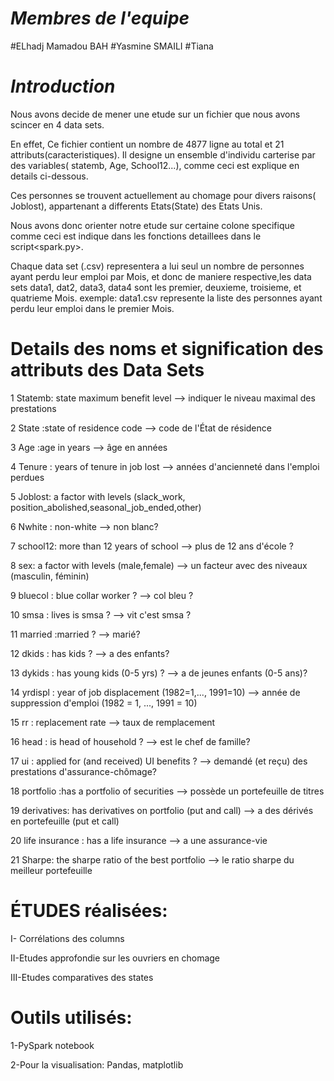 # ***Membres de l'equipe***

#ELhadj Mamadou BAH
#Yasmine SMAILI
#Tiana

# ***Introduction***

Nous avons decide de mener une etude sur un fichier que nous avons scincer en 4 data sets. 

En effet, Ce fichier contient un nombre de 4877 ligne au total et 21 attributs(caracteristiques).
Il designe un ensemble d'individu carterise par des variables( statemb, Age, School12...), comme ceci est explique en details ci-dessous.

Ces personnes se trouvent actuellement au chomage  pour divers raisons( Joblost), appartenant a differents Etats(State) des Etats Unis.

Nous avons donc orienter notre etude sur certaine colone specifique comme ceci est indique dans les fonctions detaillees dans le  script<spark.py>.

Chaque data set (.csv) representera a lui seul un nombre de personnes ayant perdu leur emploi par Mois, et donc de maniere respective,les data sets data1, dat2, data3, data4 sont les premier, deuxieme, troisieme, et quatrieme Mois.
exemple: data1.csv represente la liste des personnes ayant perdu leur emploi dans le premier Mois.


# Details des noms et signification des attributs des Data Sets

1	Statemb: state maximum benefit level      --> indiquer le niveau maximal des prestations 

2	State  :state of residence code          -->  code de l'État de résidence

3	Age    :age in years                    --> âge en années

4	Tenure : years of tenure in job lost    --> années d'ancienneté dans l'emploi perdues

5	Joblost: a factor with levels (slack\_work, position\_abolished,seasonal\_job\_ended,other) 

6	Nwhite : non-white -->  non blanc?

7	school12: more than 12 years of school --> plus de 12 ans d'école ?

8	sex: a factor with levels (male,female)  --> un facteur avec des niveaux (masculin, féminin)

9	bluecol : blue collar worker ?  --> col bleu ?

10	smsa    : lives is smsa ?  --> vit c'est smsa ?

11	married :married ?       --> marié?   

12	dkids   : has kids ?                        --> a des enfants?

13	dykids  : has young kids (0-5 yrs) ?       --> a de jeunes enfants (0-5 ans)? 
 
14	yrdispl : year of job displacement (1982=1,..., 1991=10) --> année de suppression d'emploi (1982 = 1, ..., 1991 = 10)

15	rr      : replacement rate               -->     taux de remplacement 

16	head    : is head of household ?       -->     est le chef de famille?

17	ui      : applied for (and received) UI benefits ?  --> demandé (et reçu) des prestations d'assurance-chômage?

18	portfolio :has a portfolio of securities --> possède un portefeuille de titres

19	derivatives: has derivatives on portfolio (put and call) --> a des dérivés en portefeuille (put et call)

20	life insurance : has a life insurance --> a une assurance-vie

21	Sharpe: the sharpe ratio of the best portfolio --> le ratio sharpe du meilleur portefeuille

# ÉTUDES réalisées:
I- Corrélations des columns

II-Etudes approfondie sur les ouvriers en chomage

III-Etudes comparatives des states

# Outils utilisés:
1-PySpark notebook

2-Pour la visualisation: Pandas, matplotlib

